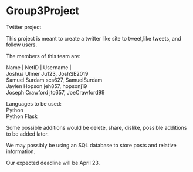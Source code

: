 # Group3Project
Twitter project

This project is meant to create a twitter like site to tweet,like tweets, and follow users.

The members of this team are:

Name      |  NetID  |  Username  |\
Joshua Ulmer Ju123, JoshSE2019\
Samuel Surdam scs627, SamuelSurdam\
Jaylen Hopson jeh857, hopsonj19\
Joseph Crawford jtc657, JoeCrawford99 

Languages to be used:\
Python\
Python Flask

Some possible additions would be delete, share, dislike, possible additions to be added later.

We may possibly be using an SQL database to store posts and relative information.

Our expected deadline will be April 23.
